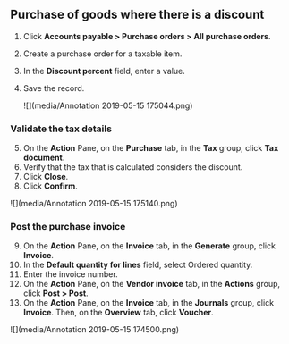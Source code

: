 ## Purchase of goods where there is a discount

1. Click **Accounts payable > Purchase orders > All purchase orders**.

2. Create a purchase order for a taxable item.

3. In the **Discount percent** field, enter a value.

4. Save the record.

   ![](media/Annotation 2019-05-15 175044.png)

### Validate the tax details

5. On the **Action** Pane, on the **Purchase** tab, in the **Tax** group, click **Tax document**.
6. Verify that the tax that is calculated considers the discount.
7. Click **Close**.
8. Click **Confirm**.

![](media/Annotation 2019-05-15 175140.png)

### Post the purchase invoice

9. On the **Action** Pane, on the **Invoice** tab, in the **Generate** group, click **Invoice**.
10. In the **Default quantity for lines** field, select Ordered quantity.
11. Enter the invoice number.
12. On the **Action** Pane, on the **Vendor invoice** tab, in the **Actions** group, click **Post > Post**.
13. On the **Action** Pane, on the **Invoice** tab, in the **Journals** group, click **Invoice**. Then, on the **Overview** tab, click **Voucher**.

![](media/Annotation 2019-05-15 174500.png)



